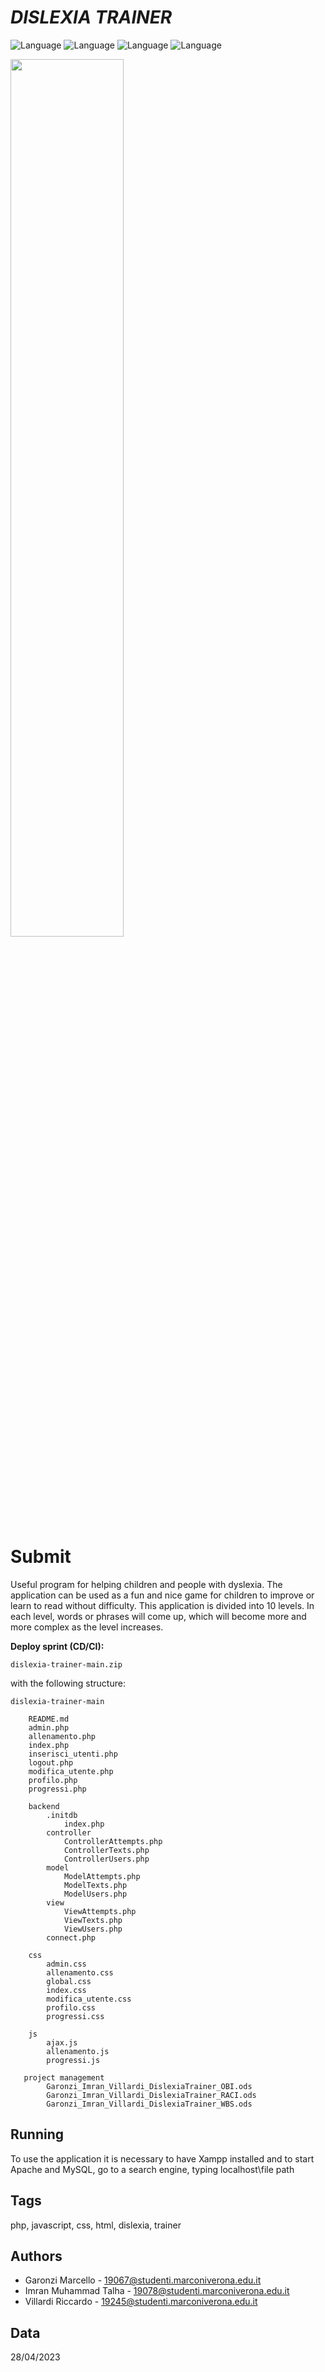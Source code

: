 ﻿# ___DISLEXIA TRAINER___

![Language](https://img.shields.io/badge/Language-php-green?style=flat)
![Language](https://img.shields.io/badge/Language-javascript-green?style=flat)
![Language](https://img.shields.io/badge/Language-html-green?style=flat)
![Language](https://img.shields.io/badge/Language-css-green?style=flat)

<img src="https://github.com/Maruchero/dislexia-trainer/assets/101459540/4bc56187-5491-44c0-9625-e520d002bc9e" width="60%"><br>

# **Submit**
Useful program for helping children and people with dyslexia. The application can be used as a fun and nice game for children to improve or learn to read without difficulty. This application is divided into 10 levels. In each level, words or phrases will come up, which will become more and more complex as the level increases.

**Deploy sprint (CD/CI):**

	dislexia-trainer-main.zip

with the following structure:

	dislexia-trainer-main
	
	    README.md
	    admin.php
	    allenamento.php
	    index.php
	    inserisci_utenti.php
	    logout.php
	    modifica_utente.php
	    profilo.php
	    progressi.php
	
        backend
            .initdb
                index.php
            controller
                ControllerAttempts.php
                ControllerTexts.php
                ControllerUsers.php
            model
                ModelAttempts.php
                ModelTexts.php
                ModelUsers.php
            view
                ViewAttempts.php
                ViewTexts.php
                ViewUsers.php
            connect.php
            
        css
            admin.css
            allenamento.css
            global.css
            index.css
            modifica_utente.css
            profilo.css
            progressi.css
        
        js
            ajax.js
            allenamento.js
            progressi.js
       
       project management
            Garonzi_Imran_Villardi_DislexiaTrainer_OBI.ods
            Garonzi_Imran_Villardi_DislexiaTrainer_RACI.ods
            Garonzi_Imran_Villardi_DislexiaTrainer_WBS.ods

## Running

To use the application it is necessary to have Xampp installed and to start Apache and MySQL, go to a search engine, typing localhost\file path

## Tags

php, javascript, css, html, dislexia, trainer

## Authors

- Garonzi Marcello - 19067@studenti.marconiverona.edu.it
- Imran Muhammad Talha - 19078@studenti.marconiverona.edu.it
- Villardi Riccardo - 19245@studenti.marconiverona.edu.it

## Data

28/04/2023
